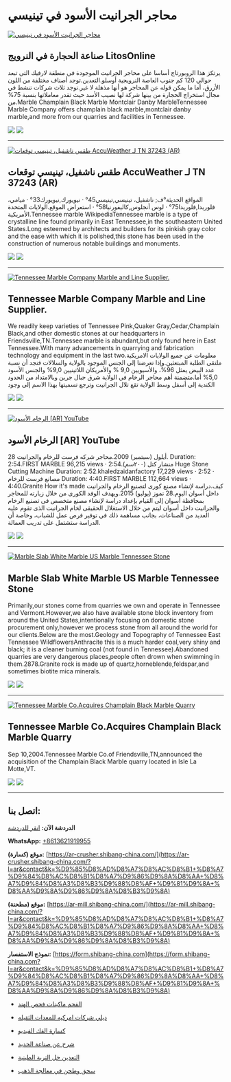 # محاجر الجرانيت الأسود في تينيسي

<a href="https://swt.shibang-china.com/?l=ar&img&k=%D9%85%D8%AD%D8%A7%D8%AC%D8%B1+%D8%A7%D9%84%D8%AC%D8%B1%D8%A7%D9%86%D9%8A%D8%AA+%D8%A7%D9%84%D8%A3%D8%B3%D9%88%D8%AF+%D9%81%D9%8A+%D8%AA%D9%8A%D9%86%D9%8A%D8%B3%D9%8A" target="_blank">![محاجر الجرانيت الأسود في تينيسي](http://static.shibang-china.com/all-800x300/528.jpg)</a>

## صناعة الحجارة في النرويج LitosOnline
يرتكز هذا الروبورتاج أساسا على محاجر الجرانيت الموجودة في منطقة لارفيك التي تبعد حوالي 120 كم جنوب العاصة النرويجية أوسلو.التعدين.توجد أصناف مختلفة من اللون الأزرق، أما ما يمكن قوله عن المحاجر هو أنها مذهلة لا غير.توجد ثلاث شركات تنشط في مجال استخراج الحجارة من بينها شركة لها نصيب الأسد حيث تقدر معاملاتها بنسبة 75% من.Marble Champlain Black Marble Montclair Danby MarbleTennessee Marble Company offers champlain black marble,montclair danby marble,and more from our quarries and facilities in Tennessee.


<a href="https://whatsapp.shibangsoft.com/WhatsApp.php" target="_blank" title="WhatsApp">![](http://static.shibang-china.com/icon/whatsapp.png)</a> <a href="https://swt.shibang-china.com/?l=ar&icon&k=%D9%85%D8%AD%D8%A7%D8%AC%D8%B1+%D8%A7%D9%84%D8%AC%D8%B1%D8%A7%D9%86%D9%8A%D8%AA+%D8%A7%D9%84%D8%A3%D8%B3%D9%88%D8%AF+%D9%81%D9%8A+%D8%AA%D9%8A%D9%86%D9%8A%D8%B3%D9%8A" target="_blank">![](http://static.shibang-china.com/icon/chat-ar.png)</a>

---

<a href="https://swt.shibang-china.com/?l=ar&img&k=%D9%85%D8%AD%D8%A7%D8%AC%D8%B1+%D8%A7%D9%84%D8%AC%D8%B1%D8%A7%D9%86%D9%8A%D8%AA+%D8%A7%D9%84%D8%A3%D8%B3%D9%88%D8%AF+%D9%81%D9%8A+%D8%AA%D9%8A%D9%86%D9%8A%D8%B3%D9%8A" target="_blank">![طقس ناشفيل، تينيسي توقعات AccuWeather لـ TN 37243 (AR)](http://static.shibang-china.com/all-800x300/917.jpg)</a>

## طقس ناشفيل، تينيسي توقعات AccuWeather لـ TN 37243 (AR)
المواقع الحديثة°ف; ناشفيل، تينيسي,تينيسي45° &middot; نيويورك,نيويورك33° &middot; ميامي، فلوريدا,فلوريدا75° &middot; لوس أنجلوس,كاليفورنيا58° &middot; استعراض الموقع.الولايات المتحدة الأمريكية.Tennessee marble WikipediaTennessee marble is a type of crystalline line found primarily in East Tennessee,in the southeastern United States.Long esteemed by architects and builders for its pinkish gray color and the ease with which it is polished,this stone has been used in the construction of numerous notable buildings and monuments.


<a href="https://whatsapp.shibangsoft.com/WhatsApp.php" target="_blank" title="WhatsApp">![](http://static.shibang-china.com/icon/whatsapp.png)</a> <a href="https://swt.shibang-china.com/?l=ar&icon&k=%D9%85%D8%AD%D8%A7%D8%AC%D8%B1+%D8%A7%D9%84%D8%AC%D8%B1%D8%A7%D9%86%D9%8A%D8%AA+%D8%A7%D9%84%D8%A3%D8%B3%D9%88%D8%AF+%D9%81%D9%8A+%D8%AA%D9%8A%D9%86%D9%8A%D8%B3%D9%8A" target="_blank">![](http://static.shibang-china.com/icon/chat-ar.png)</a>

---

<a href="https://swt.shibang-china.com/?l=ar&img&k=%D9%85%D8%AD%D8%A7%D8%AC%D8%B1+%D8%A7%D9%84%D8%AC%D8%B1%D8%A7%D9%86%D9%8A%D8%AA+%D8%A7%D9%84%D8%A3%D8%B3%D9%88%D8%AF+%D9%81%D9%8A+%D8%AA%D9%8A%D9%86%D9%8A%D8%B3%D9%8A" target="_blank">![Tennessee Marble Company Marble and Line Supplier.](http://static.shibang-china.com/all-800x300/1209.jpg)</a>

## Tennessee Marble Company Marble and Line Supplier.
We readily keep varieties of Tennessee Pink,Quaker Gray,Cedar,Champlain Black,and other domestic stones at our headquarters in Friendsville,TN.Tennessee marble is abundant,but only found here in East Tennessee.With many advancements in quarrying and fabrication technology and equipment in the last two.معلومات عن جميع الولايات الامريكية ملتقى الطلبة المبتعثين.وإذا تعرضنا إلى الجنس الموجود بالولاية والسلالات فنجد أن نسبة عدد البيض يمثل 96%، والأسيويين 9,0 % والأمريكان اللاتينيين 9,0% والجنس الأسود 5,0% أما.متضمنة أهم محاجر الرخام في الولاية شرق جبال جرين وبالامتداد من الحدود الكندية إلى أسفل وسط الولاية تقع تلال الجرانيت وترجع تسميتها بهذا الاسم إلى وجود


<a href="https://whatsapp.shibangsoft.com/WhatsApp.php" target="_blank" title="WhatsApp">![](http://static.shibang-china.com/icon/whatsapp.png)</a> <a href="https://swt.shibang-china.com/?l=ar&icon&k=%D9%85%D8%AD%D8%A7%D8%AC%D8%B1+%D8%A7%D9%84%D8%AC%D8%B1%D8%A7%D9%86%D9%8A%D8%AA+%D8%A7%D9%84%D8%A3%D8%B3%D9%88%D8%AF+%D9%81%D9%8A+%D8%AA%D9%8A%D9%86%D9%8A%D8%B3%D9%8A" target="_blank">![](http://static.shibang-china.com/icon/chat-ar.png)</a>

---

<a href="https://swt.shibang-china.com/?l=ar&img&k=%D9%85%D8%AD%D8%A7%D8%AC%D8%B1+%D8%A7%D9%84%D8%AC%D8%B1%D8%A7%D9%86%D9%8A%D8%AA+%D8%A7%D9%84%D8%A3%D8%B3%D9%88%D8%AF+%D9%81%D9%8A+%D8%AA%D9%8A%D9%86%D9%8A%D8%B3%D9%8A" target="_blank">![الرخام الأسود [AR] YouTube](http://static.shibang-china.com/all-800x300/908.jpg)</a>

## الرخام الأسود [AR] YouTube
28 أيلول (سبتمبر) 2009.محاجر شركه فرست للرخام والجرانيت. Duration: 2:54.FIRST MARBLE 96,215 views &middot; 2:54.منشار كتل (٢٠٠سم) Huge Stone Cutting Machine Duration: 2:52.khaledzaidanfactory 17,229 views &middot; 2:52 &middot; مصانع فرست للرخام Duration: 4:40.FIRST MARBLE 112,664 views &middot; 4:40.Granite How it&#39;s made كيف.دراسة لإنشاء مصنع كورى لتصنيع الرخام والجرانيت داخل أسوان اليوم.28 تموز (يوليو) 2015.ويهدف الوفد الكورى من خلال زيارته للمحاجر بمحافظة أسوان إلى القيام بإعداد دراسة لإنشاء مصنع متخصص فى تصنيع الرخام والجرانيت داخل أسوان ليتم من خلال الاستغلال الحقيقى لخام الجرانيت الذى تقوم عليه العديد من الصناعات، بجانب مساهمة ذلك فى توفير فرص عمل للشباب، وخاصة أن الدراسة ستشتمل على تدريب العمالة.


<a href="https://whatsapp.shibangsoft.com/WhatsApp.php" target="_blank" title="WhatsApp">![](http://static.shibang-china.com/icon/whatsapp.png)</a> <a href="https://swt.shibang-china.com/?l=ar&icon&k=%D9%85%D8%AD%D8%A7%D8%AC%D8%B1+%D8%A7%D9%84%D8%AC%D8%B1%D8%A7%D9%86%D9%8A%D8%AA+%D8%A7%D9%84%D8%A3%D8%B3%D9%88%D8%AF+%D9%81%D9%8A+%D8%AA%D9%8A%D9%86%D9%8A%D8%B3%D9%8A" target="_blank">![](http://static.shibang-china.com/icon/chat-ar.png)</a>

---

<a href="https://swt.shibang-china.com/?l=ar&img&k=%D9%85%D8%AD%D8%A7%D8%AC%D8%B1+%D8%A7%D9%84%D8%AC%D8%B1%D8%A7%D9%86%D9%8A%D8%AA+%D8%A7%D9%84%D8%A3%D8%B3%D9%88%D8%AF+%D9%81%D9%8A+%D8%AA%D9%8A%D9%86%D9%8A%D8%B3%D9%8A" target="_blank">![Marble Slab White Marble US Marble Tennessee Stone](http://static.shibang-china.com/all-800x300/750.jpg)</a>

## Marble Slab White Marble US Marble Tennessee Stone
Primarily,our stones come from quarries we own and operate in Tennessee and Vermont.However,we also have available stone block inventory from around the United States,intentionally focusing on domestic stone procurement only,however we process stone from all around the world for our clients.Below are the most.Geology and Topography of Tennessee East Tennessee WildflowersAnthracite this is a much harder coal,very shiny and black; it is a cleaner burning coal (not found in Tennessee).Abandoned quarries are very dangerous places,people often drown when swimming in them.2878.Granite rock is made up of quartz,horneblende,feldspar,and sometimes biotite mica minerals.


<a href="https://whatsapp.shibangsoft.com/WhatsApp.php" target="_blank" title="WhatsApp">![](http://static.shibang-china.com/icon/whatsapp.png)</a> <a href="https://swt.shibang-china.com/?l=ar&icon&k=%D9%85%D8%AD%D8%A7%D8%AC%D8%B1+%D8%A7%D9%84%D8%AC%D8%B1%D8%A7%D9%86%D9%8A%D8%AA+%D8%A7%D9%84%D8%A3%D8%B3%D9%88%D8%AF+%D9%81%D9%8A+%D8%AA%D9%8A%D9%86%D9%8A%D8%B3%D9%8A" target="_blank">![](http://static.shibang-china.com/icon/chat-ar.png)</a>

---

<a href="https://swt.shibang-china.com/?l=ar&img&k=%D9%85%D8%AD%D8%A7%D8%AC%D8%B1+%D8%A7%D9%84%D8%AC%D8%B1%D8%A7%D9%86%D9%8A%D8%AA+%D8%A7%D9%84%D8%A3%D8%B3%D9%88%D8%AF+%D9%81%D9%8A+%D8%AA%D9%8A%D9%86%D9%8A%D8%B3%D9%8A" target="_blank">![Tennessee Marble Co.Acquires Champlain Black Marble Quarry](http://static.shibang-china.com/all-800x300/355.jpg)</a>

## Tennessee Marble Co.Acquires Champlain Black Marble Quarry
Sep 10,2004.Tennessee Marble Co.of Friendsville,TN,announced the acquisition of the Champlain Black Marble quarry located in Isle La Motte,VT.

<a href="https://whatsapp.shibangsoft.com/WhatsApp.php" target="_blank" title="WhatsApp">![](http://static.shibang-china.com/icon/whatsapp.png)</a> <a href="https://swt.shibang-china.com/?l=ar&icon&k=%D9%85%D8%AD%D8%A7%D8%AC%D8%B1+%D8%A7%D9%84%D8%AC%D8%B1%D8%A7%D9%86%D9%8A%D8%AA+%D8%A7%D9%84%D8%A3%D8%B3%D9%88%D8%AF+%D9%81%D9%8A+%D8%AA%D9%8A%D9%86%D9%8A%D8%B3%D9%8A" target="_blank">![](http://static.shibang-china.com/icon/chat-ar.png)</a>

---
## اتصل بنا:

**الدردشة الآن:** [انقر للدردشة](https://swt.shibang-china.com?l=ar&contact&k=%D9%85%D8%AD%D8%A7%D8%AC%D8%B1+%D8%A7%D9%84%D8%AC%D8%B1%D8%A7%D9%86%D9%8A%D8%AA+%D8%A7%D9%84%D8%A3%D8%B3%D9%88%D8%AF+%D9%81%D9%8A+%D8%AA%D9%8A%D9%86%D9%8A%D8%B3%D9%8A)

**WhatsApp:**  [+8613621919955](https://whatsapp.shibangsoft.com/WhatsApp.php)

**موقع (كسارة):** [https://ar-crusher.shibang-china.com/](https://ar-crusher.shibang-china.com/?l=ar&contact&k=%D9%85%D8%AD%D8%A7%D8%AC%D8%B1+%D8%A7%D9%84%D8%AC%D8%B1%D8%A7%D9%86%D9%8A%D8%AA+%D8%A7%D9%84%D8%A3%D8%B3%D9%88%D8%AF+%D9%81%D9%8A+%D8%AA%D9%8A%D9%86%D9%8A%D8%B3%D9%8A)

**موقع (مطحنة):** [https://ar-mill.shibang-china.com/](https://ar-mill.shibang-china.com/?l=ar&contact&k=%D9%85%D8%AD%D8%A7%D8%AC%D8%B1+%D8%A7%D9%84%D8%AC%D8%B1%D8%A7%D9%86%D9%8A%D8%AA+%D8%A7%D9%84%D8%A3%D8%B3%D9%88%D8%AF+%D9%81%D9%8A+%D8%AA%D9%8A%D9%86%D9%8A%D8%B3%D9%8A)

**نموذج الاستفسار:** [https://form.shibang-china.com](https://form.shibang-china.com?l=ar&contact&k=%D9%85%D8%AD%D8%A7%D8%AC%D8%B1+%D8%A7%D9%84%D8%AC%D8%B1%D8%A7%D9%86%D9%8A%D8%AA+%D8%A7%D9%84%D8%A3%D8%B3%D9%88%D8%AF+%D9%81%D9%8A+%D8%AA%D9%8A%D9%86%D9%8A%D8%B3%D9%8A)

* [الفحم ماكينات فحص الهند](../25/%D8%A7%D9%84%D9%81%D8%AD%D9%85%20%D9%85%D8%A7%D9%83%D9%8A%D9%86%D8%A7%D8%AA%20%D9%81%D8%AD%D8%B5%20%D8%A7%D9%84%D9%87%D9%86%D8%AF.md)

* [ديلي شركات امركيه للمعدات الثقيله](../21/%D8%AF%D9%8A%D9%84%D9%8A%20%D8%B4%D8%B1%D9%83%D8%A7%D8%AA%20%D8%A7%D9%85%D8%B1%D9%83%D9%8A%D9%87%20%D9%84%D9%84%D9%85%D8%B9%D8%AF%D8%A7%D8%AA%20%D8%A7%D9%84%D8%AB%D9%82%D9%8A%D9%84%D9%87.md)

* [كسارة الفك الفيديو](../22/%D9%83%D8%B3%D8%A7%D8%B1%D8%A9%20%D8%A7%D9%84%D9%81%D9%83%20%D8%A7%D9%84%D9%81%D9%8A%D8%AF%D9%8A%D9%88.md)

* [شرح عن صناعة الحديد](../21/%D8%B4%D8%B1%D8%AD%20%D8%B9%D9%86%20%D8%B5%D9%86%D8%A7%D8%B9%D8%A9%20%D8%A7%D9%84%D8%AD%D8%AF%D9%8A%D8%AF.md)

* [التعدين حل التربة الطينية](../24/%D8%A7%D9%84%D8%AA%D8%B9%D8%AF%D9%8A%D9%86%20%D8%AD%D9%84%20%D8%A7%D9%84%D8%AA%D8%B1%D8%A8%D8%A9%20%D8%A7%D9%84%D8%B7%D9%8A%D9%86%D9%8A%D8%A9.md)

* [سحق وطحن في معالجة الذهب](../23/%D8%B3%D8%AD%D9%82%20%D9%88%D8%B7%D8%AD%D9%86%20%D9%81%D9%8A%20%D9%85%D8%B9%D8%A7%D9%84%D8%AC%D8%A9%20%D8%A7%D9%84%D8%B0%D9%87%D8%A8.md)